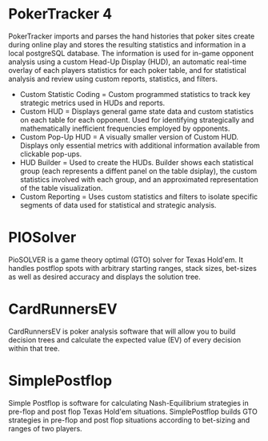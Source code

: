 # PokerTracker 4
PokerTracker imports and parses the hand histories that poker sites create during online play and stores the resulting statistics and information in a local postgreSQL database. The information is used for in-game opponent analysis using a custom Head-Up Display (HUD), an automatic real-time overlay of each players statistics for each poker table, and for statistical analysis and review using custom reports, statistics, and filters. 

* Custom Statistic Coding = Custom programmed statistics to track key strategic metrics used in HUDs and reports.
* Custom HUD = Displays general game state data and custom statistics on each table for each opponent. Used for identifying strategically and mathematically inefficient frequencies employed by opponents.
* Custom Pop-Up HUD = A visually smaller version of Custom HUD. Displays only essential metrics with additional information available from clickable pop-ups.
* HUD Builder = Used to create the HUDs. Builder shows each statistical group (each represents a diffent panel on the table dsiplay), the custom statistics involved with each group, and an approximated representation of the table visualization.
* Custom Reporting = Uses custom statistics and filters to isolate specific segments of data used for statistical and strategic analysis.

# PIOSolver
PioSOLVER is a game theory optimal (GTO) solver for Texas Hold'em. It handles postflop spots with arbitrary starting ranges, stack sizes, bet-sizes as well as desired accuracy and displays the solution tree.

# CardRunnersEV
CardRunnersEV is poker analysis software that will allow you to build decision trees and calculate the expected value (EV) of every decision within that tree.

# SimplePostflop
Simple Postflop is software for calculating Nash-Equilibrium strategies in pre-flop and post flop Texas Hold'em situations. SimplePostflop builds GTO strategies in pre-flop and post flop situations according to bet-sizing and ranges of two players.
